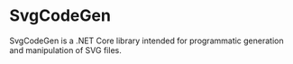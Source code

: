 # SvgCodeGen

SvgCodeGen is a .NET Core library intended for programmatic generation and manipulation of SVG files.
